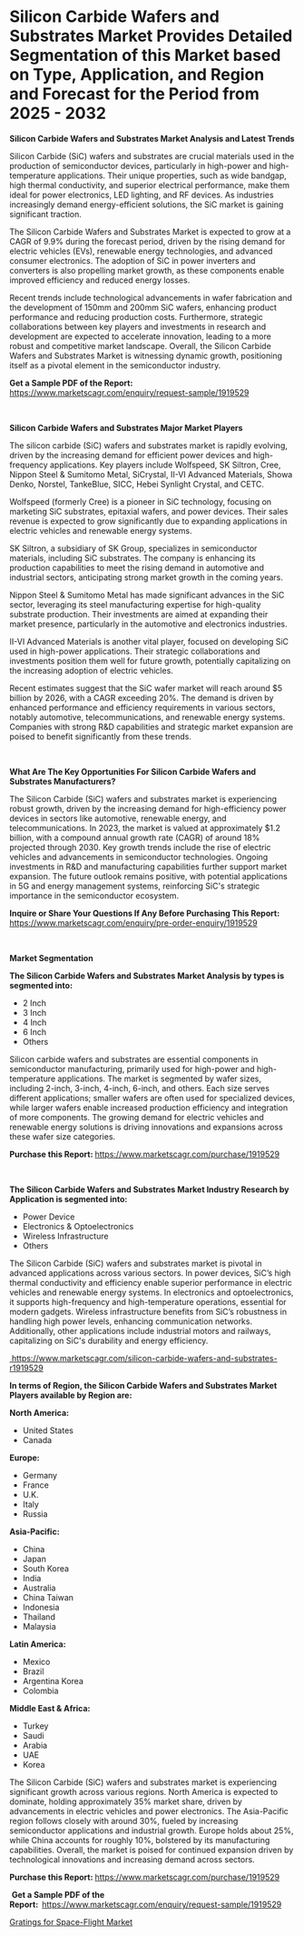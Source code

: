 <p><h1>Silicon Carbide Wafers and Substrates Market Provides Detailed Segmentation of this Market based on Type, Application, and Region and Forecast for the Period from 2025 - 2032</h1></p><p><strong>Silicon Carbide Wafers and Substrates Market Analysis and Latest Trends</strong></p>
<p><p>Silicon Carbide (SiC) wafers and substrates are crucial materials used in the production of semiconductor devices, particularly in high-power and high-temperature applications. Their unique properties, such as wide bandgap, high thermal conductivity, and superior electrical performance, make them ideal for power electronics, LED lighting, and RF devices. As industries increasingly demand energy-efficient solutions, the SiC market is gaining significant traction.</p><p>The Silicon Carbide Wafers and Substrates Market is expected to grow at a CAGR of 9.9% during the forecast period, driven by the rising demand for electric vehicles (EVs), renewable energy technologies, and advanced consumer electronics. The adoption of SiC in power inverters and converters is also propelling market growth, as these components enable improved efficiency and reduced energy losses. </p><p>Recent trends include technological advancements in wafer fabrication and the development of 150mm and 200mm SiC wafers, enhancing product performance and reducing production costs. Furthermore, strategic collaborations between key players and investments in research and development are expected to accelerate innovation, leading to a more robust and competitive market landscape. Overall, the Silicon Carbide Wafers and Substrates Market is witnessing dynamic growth, positioning itself as a pivotal element in the semiconductor industry.</p></p>
<p><strong>Get a Sample PDF of the Report:&nbsp;</strong> <a href="https://www.marketscagr.com/enquiry/request-sample/1919529?utm_campaign=2461&utm_medium=2&utm_source=Github&utm_content=ia&utm_term=07042025&utm_id=silicon-carbide-wafers-and-substrates">https://www.marketscagr.com/enquiry/request-sample/1919529</a></p>
<p>&nbsp;</p>
<p><strong>Silicon Carbide Wafers and Substrates Major Market Players</strong></p>
<p><p>The silicon carbide (SiC) wafers and substrates market is rapidly evolving, driven by the increasing demand for efficient power devices and high-frequency applications. Key players include Wolfspeed, SK Siltron, Cree, Nippon Steel & Sumitomo Metal, SiCrystal, II-VI Advanced Materials, Showa Denko, Norstel, TankeBlue, SICC, Hebei Synlight Crystal, and CETC.</p><p>Wolfspeed (formerly Cree) is a pioneer in SiC technology, focusing on marketing SiC substrates, epitaxial wafers, and power devices. Their sales revenue is expected to grow significantly due to expanding applications in electric vehicles and renewable energy systems.</p><p>SK Siltron, a subsidiary of SK Group, specializes in semiconductor materials, including SiC substrates. The company is enhancing its production capabilities to meet the rising demand in automotive and industrial sectors, anticipating strong market growth in the coming years.</p><p>Nippon Steel & Sumitomo Metal has made significant advances in the SiC sector, leveraging its steel manufacturing expertise for high-quality substrate production. Their investments are aimed at expanding their market presence, particularly in the automotive and electronics industries.</p><p>II-VI Advanced Materials is another vital player, focused on developing SiC used in high-power applications. Their strategic collaborations and investments position them well for future growth, potentially capitalizing on the increasing adoption of electric vehicles.</p><p>Recent estimates suggest that the SiC wafer market will reach around $5 billion by 2026, with a CAGR exceeding 20%. The demand is driven by enhanced performance and efficiency requirements in various sectors, notably automotive, telecommunications, and renewable energy systems. Companies with strong R&D capabilities and strategic market expansion are poised to benefit significantly from these trends.</p></p>
<p>&nbsp;</p>
<p><strong>What Are The Key Opportunities For Silicon Carbide Wafers and Substrates Manufacturers?</strong></p>
<p><p>The Silicon Carbide (SiC) wafers and substrates market is experiencing robust growth, driven by the increasing demand for high-efficiency power devices in sectors like automotive, renewable energy, and telecommunications. In 2023, the market is valued at approximately $1.2 billion, with a compound annual growth rate (CAGR) of around 18% projected through 2030. Key growth trends include the rise of electric vehicles and advancements in semiconductor technologies. Ongoing investments in R&D and manufacturing capabilities further support market expansion. The future outlook remains positive, with potential applications in 5G and energy management systems, reinforcing SiC's strategic importance in the semiconductor ecosystem.</p></p>
<p><strong>Inquire or Share Your Questions If Any Before Purchasing This Report:</strong> <a href="https://www.marketscagr.com/enquiry/pre-order-enquiry/1919529?utm_campaign=2461&utm_medium=2&utm_source=Github&utm_content=ia&utm_term=07042025&utm_id=silicon-carbide-wafers-and-substrates">https://www.marketscagr.com/enquiry/pre-order-enquiry/1919529</a></p>
<p>&nbsp;</p>
<p><strong>Market Segmentation</strong></p>
<p><strong>The Silicon Carbide Wafers and Substrates Market Analysis by types is segmented into:</strong></p>
<p><ul><li>2 Inch</li><li>3 Inch</li><li>4 Inch</li><li>6 Inch</li><li>Others</li></ul></p>
<p><p>Silicon carbide wafers and substrates are essential components in semiconductor manufacturing, primarily used for high-power and high-temperature applications. The market is segmented by wafer sizes, including 2-inch, 3-inch, 4-inch, 6-inch, and others. Each size serves different applications; smaller wafers are often used for specialized devices, while larger wafers enable increased production efficiency and integration of more components. The growing demand for electric vehicles and renewable energy solutions is driving innovations and expansions across these wafer size categories.</p></p>
<p><strong>Purchase this Report:&nbsp;</strong><a href="https://www.marketscagr.com/purchase/1919529?utm_campaign=2461&utm_medium=2&utm_source=Github&utm_content=ia&utm_term=07042025&utm_id=silicon-carbide-wafers-and-substrates">https://www.marketscagr.com/purchase/1919529</a></p>
<p>&nbsp;</p>
<p><strong>The Silicon Carbide Wafers and Substrates Market Industry Research by Application is segmented into:</strong></p>
<p><ul><li>Power Device</li><li>Electronics & Optoelectronics</li><li>Wireless Infrastructure</li><li>Others</li></ul></p>
<p><p>The Silicon Carbide (SiC) wafers and substrates market is pivotal in advanced applications across various sectors. In power devices, SiC’s high thermal conductivity and efficiency enable superior performance in electric vehicles and renewable energy systems. In electronics and optoelectronics, it supports high-frequency and high-temperature operations, essential for modern gadgets. Wireless infrastructure benefits from SiC’s robustness in handling high power levels, enhancing communication networks. Additionally, other applications include industrial motors and railways, capitalizing on SiC's durability and energy efficiency.</p></p>
<p><a href="https://www.marketscagr.com/silicon-carbide-wafers-and-substrates-r1919529?utm_campaign=2461&utm_medium=2&utm_source=Github&utm_content=ia&utm_term=07042025&utm_id=silicon-carbide-wafers-and-substrates">&nbsp;https://www.marketscagr.com/silicon-carbide-wafers-and-substrates-r1919529</a></p>
<p><strong>In terms of Region, the Silicon Carbide Wafers and Substrates Market Players available by Region are:</strong></p>
<p>
    <p> <strong> North America: </strong>
        <ul>
            <li>United States</li>
            <li>Canada</li>
        </ul>
        </p> 
    <p> <strong> Europe: </strong>
        <ul>
            <li>Germany</li>
            <li>France</li>
            <li>U.K.</li>
            <li>Italy</li>
            <li>Russia</li>
        </ul>
        </p> 
    <p> <strong> Asia-Pacific: </strong>
        <ul>
            <li>China</li>
            <li>Japan</li>
            <li>South Korea</li>
            <li>India</li>
            <li>Australia</li>
            <li>China Taiwan</li>
            <li>Indonesia</li>
            <li>Thailand</li>
            <li>Malaysia</li>
        </ul>
        </p> 
    <p> <strong> Latin America: </strong>
        <ul>
            <li>Mexico</li>
            <li>Brazil</li>
            <li>Argentina Korea</li>
            <li>Colombia</li>
        </ul>
        </p> 
    <p> <strong> Middle East & Africa: </strong>
        <ul>
            <li>Turkey</li>
            <li>Saudi</li>
            <li>Arabia</li>
            <li>UAE</li>
            <li>Korea</li>
        </ul>
    </p>
    </p>
<p><p>The Silicon Carbide (SiC) wafers and substrates market is experiencing significant growth across various regions. North America is expected to dominate, holding approximately 35% market share, driven by advancements in electric vehicles and power electronics. The Asia-Pacific region follows closely with around 30%, fueled by increasing semiconductor applications and industrial growth. Europe holds about 25%, while China accounts for roughly 10%, bolstered by its manufacturing capabilities. Overall, the market is poised for continued expansion driven by technological innovations and increasing demand across sectors.</p></p>
<p><strong>Purchase this Report: </strong><a href="https://www.marketscagr.com/purchase/1919529?utm_campaign=2461&utm_medium=2&utm_source=Github&utm_content=ia&utm_term=07042025&utm_id=silicon-carbide-wafers-and-substrates">https://www.marketscagr.com/purchase/1919529</a></p>
<p>&nbsp;<strong>Get a Sample PDF of the Report:&nbsp;&nbsp;</strong><a href="https://www.marketscagr.com/enquiry/request-sample/1919529?utm_campaign=2461&utm_medium=2&utm_source=Github&utm_content=ia&utm_term=07042025&utm_id=silicon-carbide-wafers-and-substrates">https://www.marketscagr.com/enquiry/request-sample/1919529</a></p>
<p><strong></strong></p>
<p><p><a href="https://github.com/techerghalim/Market-Research-Report-List-1/blob/main/gratings-for-space-flight-market.md?utm_campaign=2461&utm_medium=2&utm_source=Github&utm_content=ia&utm_term=07042025&utm_id=silicon-carbide-wafers-and-substrates">Gratings for Space-Flight Market</a></p></p>